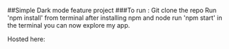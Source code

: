 ##Simple Dark mode feature project
###To run :
Git clone the repo Run 'npm install' from terminal after installing npm and node run 'npm start' in the terminal you can now explore my app.

Hosted here: 